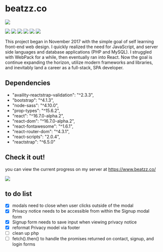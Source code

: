 # beatzz.co

![](https://github.com/elsheepo/beatzz.co/blob/master/src/img/blacksheep.png?raw=true)

![](https://img.shields.io/github/stars/pandao/editor.md.svg) ![](https://img.shields.io/github/forks/pandao/editor.md.svg) ![](https://img.shields.io/github/tag/pandao/editor.md.svg) ![](https://img.shields.io/github/release/pandao/editor.md.svg) ![](https://img.shields.io/github/issues/pandao/editor.md.svg) ![](https://img.shields.io/bower/v/editor.md.svg)

This project began in November 2017 with the simple goal of self learning front-end web design. I quickly realized the need for JavaScript, and server side languages and database applications (PHP and MySQL). I struggled with WebPack for a while, then eventually ran into React. Now the goal is continue expanding the horizon, utilize modern frameworks and libraries, and inevitably land a career as a full-stack, SPA developer.

## Dependencies

- "availity-reactstrap-validation": "^2.3.3",
- "bootstrap": "^4.1.3",
- "node-sass": "^4.10.0",
- "prop-types": "^15.6.2",
- "react": "^16.7.0-alpha.2",
- "react-dom": "^16.7.0-alpha.2",
- "react-fontawesome": "^1.6.1",
- "react-router-dom": "^4.3.1",
- "react-scripts": "2.0.4",
- "reactstrap": "^6.5.0"

## Check it out!

you can view the current progress on my server at https://www.beatzz.co/

![](https://github.com/elsheepo/beatzz.co/blob/master/src/img/Capture.PNG?raw=true)

## to do list

- [x] modals need to close when user clicks outside of the modal
- [x] Privacy notice needs to be accessible from within the Signup modal form
- [x] Signup form needs to save input when viewing privacy notice
- [x] reformat Privacy model via footer
- [ ] clean up php
- [ ] fetch().then() to handle the promises returned on contact, signup, and login forms

